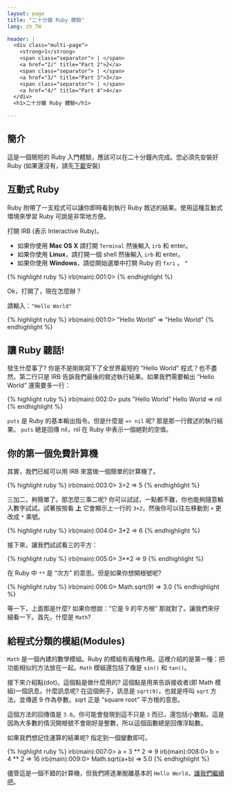 ```yaml
---
layout: page
title: "二十分鐘 Ruby 體驗"
lang: zh_TW

header: |
  <div class="multi-page">
    <strong>1</strong>
    <span class="separator"> | </span>
    <a href="2/" title="Part 2">2</a>
    <span class="separator"> | </span>
    <a href="3/" title="Part 3">3</a>
    <span class="separator"> | </span>
    <a href="4/" title="Part 4">4</a>
  </div>
  <h1>二十分鐘 Ruby 體驗</h1>

---
```


## 簡介

這是一個簡短的 Ruby 入門體驗，應該可以在二十分鐘內完成。您必須先安裝好 Ruby
(如果還沒有，請先[下載](/zh_TW/downloads/)安裝)

## 互動式 Ruby

Ruby 附帶了一支程式可以讓你即時看到執行 Ruby 敘述的結果。使用這種互動式環境來學習 Ruby 可說是非常地方便。

打開 IRB (表示 Interactive Ruby)。

* 如果你使用 **Mac OS X** 請打開 `Terminal` 然後輸入 `irb` 和 enter。
* 如果你使用 **Linux**，請打開一個 shell 然後輸入 `irb` 和 enter。
* 如果你使用 **Windows**，請從開始選單中打開 Ruby 的 `fxri` 。
^

{% highlight ruby %}
irb(main):001:0>
{% endhighlight %}

Ok，打開了，現在怎麼辦？

請輸入：`"Hello World"`

{% highlight ruby %}
irb(main):001:0> "Hello World"
=> "Hello World"
{% endhighlight %}

## 讓 Ruby 聽話!

發生什麼事了? 你是不是剛剛寫下了全世界最短的 “Hello World” 程式？也不盡然。第二行只是 IRB
告訴我們最後的敘述執行結果。如果我們需要輸出 “Hello World” 還需要多一行：

{% highlight ruby %}
irb(main):002:0> puts "Hello World"
Hello World
=> nil
{% endhighlight %}

`puts` 是 Ruby 的基本輸出指令。但是什麼是 `=> nil` 呢? 那是那一行敘述的執行結果。 `puts` 總是回傳
nil，nil 在 Ruby 中表示一個絕對的空值。

## 你的第一個免費計算機

其實，我們已經可以用 IRB 來當做一個簡單的計算機了。

{% highlight ruby %}
irb(main):003:0> 3+2
=> 5
{% endhighlight %}

三加二，夠簡單了。那怎麼三乘二呢? 你可以試試，一點都不難，你也能夠隨意輸入數字試試。試著按按看 **上** 它會顯示上一行的
`3+2`，然後你可以往左移動到 `+` 更改成 `*` 乘號。

{% highlight ruby %}
irb(main):004:0> 3*2
=> 6
{% endhighlight %}

接下來，讓我們試試看三的平方：

{% highlight ruby %}
irb(main):005:0> 3**2
=> 9
{% endhighlight %}

在 Ruby 中 `**` 是 “次方” 的意思。但是如果你想開根號呢?

{% highlight ruby %}
irb(main):006:0> Math.sqrt(9)
=> 3.0
{% endhighlight %}

等一下，上面那是什麼? 如果你想說：”它是 9 的平方根” 那就對了。讓我們來仔細看一下。首先，什麼是 `Math`?

## 給程式分類的模組(Modules)

`Math` 是一個內建的數學模組。Ruby 的模組有兩種作用。這裡介紹的是第一種：把功能相似的方法放在一起。`Math` 模組還包括了像是
`sin()` 和 `tan()`。

接下來介紹點(dot)。這個點是做什麼用的? 這個點是用來告訴接收者(即 Math 模組)一個訊息。什麼訊息呢? 在這個例子，訊息是
`sqrt(9)`，也就是呼叫 `sqrt` 方法，並傳遞 9 作為參數。sqrt 正是 “square root” 平方根的意思。

這個方法的回傳值是 `3.0`。你可能會發現到這不只是 `3`
而已，還包括小數點。這是因為大多數的情況開根號不會剛好是整數，所以這個函數總是回傳浮點數。

如果我們想記住運算的結果呢? 指定到一個變數即可。

{% highlight ruby %}
irb(main):007:0> a = 3 ** 2
=> 9
irb(main):008:0> b = 4 ** 2
=> 16
irb(main):009:0> Math.sqrt(a+b) => 5.0
{% endhighlight %}

儘管這是一個不錯的計算機，但我們將逐漸脫離基本的 `Hello World`，[讓我們繼續吧](2/)。

